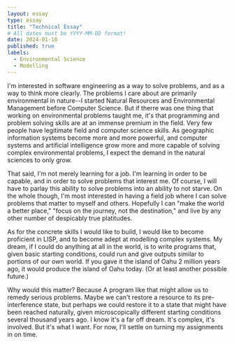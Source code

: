 ```yaml
---
layout: essay
type: essay
title: "Technical Essay"
# All dates must be YYYY-MM-DD format!
date: 2024-01-18
published: true
labels:
  - Environmental Science
  - Modelling
---
```


I'm interested in software engineering as a way to solve problems, and as a way to think more clearly. The problems I care about are primarily environmental in nature--I started Natural Resources and Environmental Management before Computer Science. But if therre was one thing that working on environmental problems taught me, it's that programming and problem solving skills are at an immense premium in the field. Very few people have legitimate field and computer science skills. As geographic information systems become more and more powerful, and computer systems and artificial intelligence grow more and more capable of solving complex environmental problems, I expect the demand in the natural sciences to only grow.

That said, I'm not merely learning for a job. I'm learning in order to be capable, and in order to solve problems that interest me. Of course, I will have to parlay this ability to solve problems into an ability to not starve. On the whole though, I'm most interested in having a field job where I can solve problems that matter to myself and others. Hopefully I can "make the world a better place," "focus on the journey, not the destination," and live by any other number of despicably true platitudes. 

As for the concrete skills I would like to build, I would like to become proficient in LISP, and to become adept at modelling complex systems. My dream, if I could do anything at all in the world, is to write programs that, given basic starting conditions, could run and give outputs similar to portions of our own world. If you gave it the island of Oahu 2 million years ago, it would produce the island of Oahu today. (Or at least another possible future.) 

Why would this matter? Because A program like that might allow us to remedy serious problems. Maybe we can't restore a resource to its pre-interference state, but perhaps we could restore it to a state that might have been reached naturally, given microscopically different starting conditions several thousand years ago.  I know it's a far off dream. It's complex, it's involved. But it's what I want. For now, I'll settle on turning my assignments in on time.
